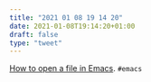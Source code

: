 ```yaml
---
title: "2021 01 08 19 14 20"
date: 2021-01-08T19:14:20+01:00
draft: false
type: "tweet"
---
```

[How to open a file in Emacs](https://www.murilopereira.com/how-to-open-a-file-in-emacs/). `#emacs`
